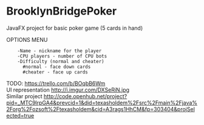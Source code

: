 # BrooklynBridgePoker  
  
JavaFX project for basic poker game (5 cards in hand)  
  
OPTIONS MENU  

		-Name - nickname for the player  
		-CPU players - number of CPU bots  
		-Difficulty (normal and cheater)  
          #normal - face down cards  
          #cheater - face up cards  

TODO: https://trello.com/b/BOqbB6Wm  
UI representation http://i.imgur.com/DXSeRiN.jpg  
Similar project http://code.openhub.net/project?pid=_MTC9lrpGA4&prevcid=1&did=texasholdem%2Fsrc%2Fmain%2Fjava%2Forg%2Fozsoft%2Ftexasholdem&cid=A3rags1HhCM&fp=303404&projSelected=true  
